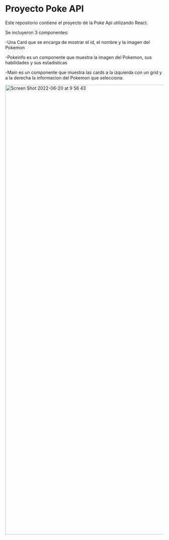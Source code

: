 # Proyecto Poke API

Este repositorio contiene el proyecto de la Poke Api utilizando React. 

Se incluyeron 3 componentes: 

-Una Card que se encarga de mostrar el id, el nombre y la imagen del Pokemon

-Pokeinfo es un componente que muestra la imagen del Pokemon, sus habilidades y sus estadisticas 

-Main es un componente que muestra las cards a la izquierda con un grid y a la derecha la informacion del Pokemon que selecciona.



<img width="1430" alt="Screen Shot 2022-06-20 at 9 56 43" src="https://user-images.githubusercontent.com/82908248/174630001-8a6433ff-0e03-42d0-bb42-24cb9f42da82.png">




